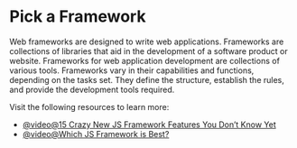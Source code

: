 # Pick a Framework

Web frameworks are designed to write web applications. Frameworks are collections of libraries that aid in the development of a software product or website. Frameworks for web application development are collections of various tools. Frameworks vary in their capabilities and functions, depending on the tasks set. They define the structure, establish the rules, and provide the development tools required.

Visit the following resources to learn more:

- [@video@15 Crazy New JS Framework Features You Don’t Know Yet](https://www.youtube.com/watch?v=466U-2D86bc)
- [@video@Which JS Framework is Best?](https://www.youtube.com/watch?v=cuHDQhDhvPE)
